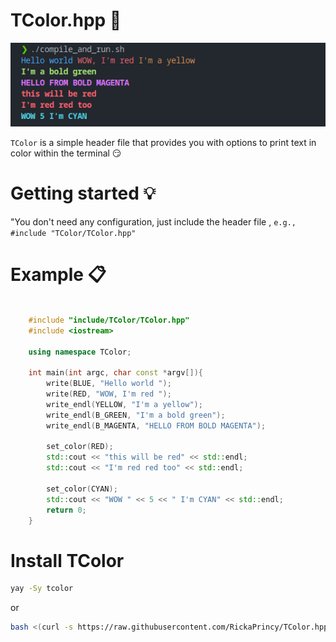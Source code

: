# TColor.hpp :art:

![Example](/image/demo.png)

`TColor` is a simple header file that provides you with options to print text in color within the terminal :smirk:

# Getting started :bulb:

"You don't need any configuration, just include the header file , `e.g., #include "TColor/TColor.hpp"`

# Example :clipboard:

```c++

    #include "include/TColor/TColor.hpp"
    #include <iostream>

    using namespace TColor;

    int main(int argc, char const *argv[]){
        write(BLUE, "Hello world ");
        write(RED, "WOW, I'm red ");
        write_endl(YELLOW, "I'm a yellow");
        write_endl(B_GREEN, "I'm a bold green");
        write_endl(B_MAGENTA, "HELLO FROM BOLD MAGENTA");

        set_color(RED);
        std::cout << "this will be red" << std::endl;
        std::cout << "I'm red red too" << std::endl;
        
        set_color(CYAN);
        std::cout << "WOW " << 5 << " I'm CYAN" << std::endl;
        return 0;
    }
```

# Install TColor


```bash
yay -Sy tcolor
```

or

```bash
bash <(curl -s https://raw.githubusercontent.com/RickaPrincy/TColor.hpp/main/install.sh)
```